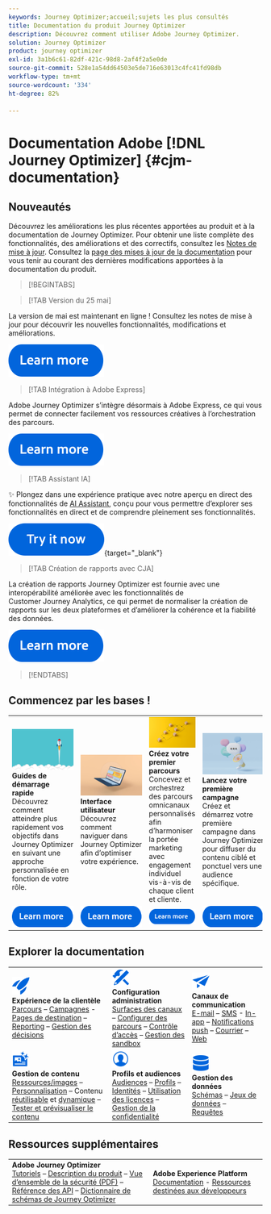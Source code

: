 ```yaml
---
keywords: Journey Optimizer;accueil;sujets les plus consultés
title: Documentation du produit Journey Optimizer
description: Découvrez comment utiliser Adobe Journey Optimizer.
solution: Journey Optimizer
product: journey optimizer
exl-id: 3a1b6c61-82df-421c-98d8-2af4f2a5e0de
source-git-commit: 528e1a54dd64503e5de716e63013c4fc41fd98db
workflow-type: tm+mt
source-wordcount: '334'
ht-degree: 82%

---
```


# Documentation Adobe [!DNL Journey Optimizer] {#cjm-documentation}

## Nouveautés

Découvrez les améliorations les plus récentes apportées au produit et à la documentation de Journey Optimizer. Pour obtenir une liste complète des fonctionnalités, des améliorations et des correctifs, consultez les [Notes de mise à jour](using/rn/release-notes.md). Consultez la [page des mises à jour de la documentation](using/rn/documentation-updates.md) pour vous tenir au courant des dernières modifications apportées à la documentation du produit.

>[!BEGINTABS]

>[!TAB Version du 25 mai]

La version de mai est maintenant en ligne ! Consultez les notes de mise à jour pour découvrir les nouvelles fonctionnalités, modifications et améliorations.

[![En savoir plus](using/assets/do-not-localize/learn-more-button.svg)](using/rn/release-notes.md)

>[!TAB Intégration à Adobe Express]

Adobe Journey Optimizer s’intègre désormais à Adobe Express, ce qui vous permet de connecter facilement vos ressources créatives à l’orchestration des parcours.

[![En savoir plus](using/assets/do-not-localize/learn-more-button.svg)](using/integrations/express.md)

>[!TAB Assistant IA]

✨ Plongez dans une expérience pratique avec notre aperçu en direct des fonctionnalités de [AI Assistant](../help/using/content-management/gs-generative.md), conçu pour vous permettre d’explorer ses fonctionnalités en direct et de comprendre pleinement ses fonctionnalités.

[![En savoir plus](using/assets/do-not-localize/try-it-button.svg)](https://experienceleague.adobe.com/fr/apps/journey-optimizer/ai-assistant-content-accelerator){target="_blank"}

>[!TAB Création de rapports avec CJA]

La création de rapports Journey Optimizer est fournie avec une interopérabilité améliorée avec les fonctionnalités de Customer Journey Analytics, ce qui permet de normaliser la création de rapports sur les deux plateformes et d’améliorer la cohérence et la fiabilité des données.

[![En savoir plus](using/assets/do-not-localize/learn-more-button.svg)](using/reports/report-gs-cja.md)


>[!ENDTABS]

## Commencez par les bases !

<table style="table-layout:fixed">
  <tr style="border: 0;">
    <td>
    <a href="using/start/quick-start.md"><img src="using/assets/do-not-localize/start-quick.png"></a>
    <div><strong>Guides de démarrage rapide</strong><br/>Découvrez comment atteindre plus rapidement vos objectifs dans Journey Optimizer en suivant une approche personnalisée en fonction de votre rôle.</div>
    </td>
    <td>
    <a href="using/start/user-interface.md"><img src="using/assets/do-not-localize/start-interface.jpeg"></a>
    <div><strong>Interface utilisateur</strong><br/>Découvrez comment naviguer dans Journey Optimizer afin d’optimiser votre expérience.</div>
    </td>
    <td>
    <a href="using/building-journeys/journey-gs.md"><img src="using/assets/do-not-localize/start-journey.jpeg"></a>
    <div><strong>Créez votre premier parcours</strong><br/>Concevez et orchestrez des parcours omnicanaux personnalisés afin d’harmoniser la portée marketing avec engagement individuel vis-à-vis de chaque client et cliente. 
    </div>
    </td>
    <td>
    <a href="using/campaigns/create-campaign.md"><img src="using/assets/do-not-localize/start-campaign.jpeg"></a>
    <div><strong>Lancez votre première campagne</strong><br/>Créez et démarrez votre première campagne dans Journey Optimizer pour diffuser du contenu ciblé et ponctuel vers une audience spécifique.</div>
    </td>
  </tr>
  <tr style="border: 0;">
    <td align="center"><a href="using/start/quick-start.md"><img src="using/assets/do-not-localize/learn-more-button.svg"></a></td>
    <td align="center"><a href="using/start/user-interface.md"><img src="using/assets/do-not-localize/learn-more-button.svg"></a></td>
    <td align="center"><a href="using/building-journeys/journey-gs.md"><img src="using/assets/do-not-localize/learn-more-button.svg"></a></td>
    <td align="center"><a href="using/campaigns/create-campaign.md"><img src="using/assets/do-not-localize/learn-more-button.svg"></a></td>
    </tr>
</table>

## Explorer la documentation

<table style="table-layout:auto">
  <tr style="border: 0;">
    <td>
      <img src="using/assets/do-not-localize/icon-quick-start.svg" width="35px"><br/>
      <strong>Expérience de la clientèle</strong><br/><a href="using/building-journeys/journey.md">Parcours</a> – <a href="using/campaigns/get-started-with-campaigns.md">Campagnes</a> - <a href="using/landing-pages/get-started-lp.md">Pages de destination</a> – <a href="using/reports/live-report.md">Reporting</a> – <a href="using/offers/get-started/starting-offer-decisioning.md">Gestion des décisions</a>
    </td>
    <td>
      <img src="using/assets/do-not-localize/icon-configure.svg" width="35px"><br/>
      <strong>Configuration<br/>administration</strong><br/><a href="using/configuration/channel-surfaces.md">Surfaces des canaux</a> – <a href="using/configuration/about-data-sources-events-actions.md">Configurer des parcours</a> – <a href="using/administration/permissions-overview.md">Contrôle d’accès</a> – <a href="using/administration/sandboxes.md">Gestion des sandbox</a>
    </td>
    <td>
      <img src="using/assets/do-not-localize/icon-campaign.svg" width="35px"><br/>
      <strong>Canaux de communication</strong><br/><a href="using/email/get-started-email.md">E-mail</a> –  <a href="using/sms/get-started-sms.md">SMS</a> - <a href="using/in-app/get-started-in-app.md">In-app</a> –  <a href="using/push/get-started-push.md">Notifications push</a> – <a href="using/direct-mail/get-started-direct-mail.md">Courrier</a> – <a href="using/web/get-started-web.md">Web</a>
    </td>
  </tr>
  <tr style="border: 0;">
    <td>
      <img src="using/assets/do-not-localize/icon-content.svg" width="35px"><br/>
      <strong>Gestion de contenu</strong><br/><a href="using/integrations/assets.md">Ressources/images</a> – <a href="using/personalization/personalize.md">Personnalisation</a> – Contenu <a href="using/content-management/content-templates.md">réutilisable</a> et <a href="using/personalization/dynamic-content.md">dynamique</a> – <a href="using/content-management/preview-test.md">Tester et prévisualiser le contenu</a>
    </td>
    <td>
      <img src="using/assets/do-not-localize/icon_profile-audience.svg" width="35px"><br/>
      <strong>Profils et audiences</strong><br/><a href="using/audience/about-audiences.md">Audiences</a> – <a href="using/audience/get-started-profiles.md">Profils</a> – <a href="using/audience/get-started-identity.md">Identités</a> – <a href="using/audience/license-usage.md">Utilisation des licences</a> – <a href="using/privacy/get-started-privacy.md">Gestion de la confidentialité</a>
    </td>
    <td>
      <img src="using/assets/do-not-localize/icon-data.svg" width="35px"><br/>
      <strong>Gestion des données</strong><br/><a href="using/data/get-started-schemas.md">Schémas</a> – <a href="using/data/get-started-datasets.md">Jeux de données</a> – <a href="using/data/get-started-queries.md">Requêtes</a>
    </td>
  </tr>
</table>

## Ressources supplémentaires

<table style="table-layout:fixed"><tr style="border: 0;">
<td><strong>Adobe Journey Optimizer</strong><br/>
<a href="https://experienceleague.adobe.com/docs/journey-optimizer-learn/tutorials/overview.html?lang=fr" target="_blank">Tutoriels</a> – <a href="https://helpx.adobe.com/fr/legal/product-descriptions/adobe-journey-optimizer.html" target="_blank">Description du produit</a> – <a href="https://www.adobe.com/content/dam/cc/en/security/pdfs/AJO_SecurityOverview.pdf" target="_blank">Vue d’ensemble de la sécurité (PDF)</a> – <a href="https://developer.adobe.com/journey-optimizer-apis/" target="_blank">Référence des API</a> – <a href="https://experienceleague.adobe.com/tools/ajo-schemas/schema-dictionary.html?lang=fr" target="_blank">Dictionnaire de schémas de Journey Optimizer</a>

</td>
<td><strong>Adobe Experience Platform</strong><br/>
<a href="https://experienceleague.adobe.com/docs/experience-platform/landing/home.html?lang=fr" target="_blank">Documentation</a> - <a href="https://www.adobe.com/fr/experience-platform/documentation-and-developer-resources.html" target="_blank">Ressources destinées aux développeurs</a>
</td>
</tr></table>

<!--table style="table-layout:auto"><tr style="border: 0;"><td><img src="using/assets/do-not-localize/newsletter.png"></td><td>
<b>Stay informed and elevate your Adobe Journey Optimizer experience!</b><br/>Sign up for our quarterly newsletter. Gain exclusive access to the latest product updates, captivating stories, real-world use cases, valuable tips, and more – all delivered directly to your inbox every quarter. <a href="https://www.adobe.com/subscription/Adobe_Journey_Optimizer_NL.html">Sign up today!</a></td></tr></table-->
